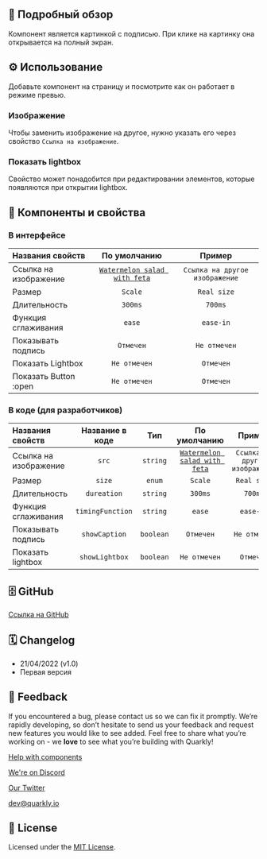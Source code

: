 ## 📖 Подробный обзор

Компонент является картинкой с подписью. При клике на картинку она открывается на полный экран.

## ⚙️ Использование

Добавьте компонент на страницу и посмотрите как он работает в режиме превью.

### Изображение

Чтобы заменить изображение на другое, нужно указать его через свойство `Ссылка на изображение`.

### Показать lightbox

Свойство может понадобится при редактировании элементов, которые появляются при открытии lightbox.

## 🧩 Компоненты и свойства

### В интерфейсе

| Названия свойств      |                                                                                          По умолчанию                                                                                          |             Пример             |
| :-------------------- | :--------------------------------------------------------------------------------------------------------------------------------------------------------------------------------------------: | :----------------------------: |
| Ссылка на изображение | [`Watermelon salad with feta`](https://images.unsplash.com/photo-1649825319037-f30ea5b611c7?ixlib=rb-1.2.1&ixid=MnwxMjA3fDB8MHxwaG90by1wYWdlfHx8fGVufDB8fHx8&auto=format&fit=crop&w=2070&q=80) | `Ссылка на другое изображение` |
| Размер                |                                                                                            `Scale`                                                                                             |          `Real size`           |
| Длительность          |                                                                                            `300ms`                                                                                             |            `700ms`             |
| Функция сглаживания   |                                                                                             `ease`                                                                                             |           `ease-in`            |
| Показывать подпись    |                                                                                           `Отмечен`                                                                                            |          `Не отмечен`          |
| Показать Lightbox     |                                                                                          `Не отмечен`                                                                                          |           `Отмечен`            |
| Показать Button :open |                                                                                          `Не отмечен`                                                                                          |           `Отмечен`            |

### В коде (для разработчиков)

| Названия свойств      | Название в коде  |    Тип    |                                                                                          По умолчанию                                                                                          |             Пример             |
| :-------------------- | :--------------: | :-------: | :--------------------------------------------------------------------------------------------------------------------------------------------------------------------------------------------: | :----------------------------: |
| Ссылка на изображение |      `src`       | `string`  | [`Watermelon salad with feta`](https://images.unsplash.com/photo-1649825319037-f30ea5b611c7?ixlib=rb-1.2.1&ixid=MnwxMjA3fDB8MHxwaG90by1wYWdlfHx8fGVufDB8fHx8&auto=format&fit=crop&w=2070&q=80) | `Ссылка на другое изображение` |
| Размер                |      `size`      |  `enum`   |                                                                                            `Scale`                                                                                             |          `Real size`           |
| Длительность          |   `dureation`    | `string`  |                                                                                            `300ms`                                                                                             |            `700ms`             |
| Функция сглаживания   | `timingFunction` | `string`  |                                                                                             `ease`                                                                                             |           `ease-in`            |
| Показывать подпись    |  `showCaption`   | `boolean` |                                                                                           `Отмечен`                                                                                            |          `Не отмечен`          |
| Показать lightbox     |  `showLightbox`  | `boolean` |                                                                                          `Не отмечен`                                                                                          |           `Отмечен`            |

## 🗄 GitHub

[Ссылка на GitHub](https://github.com/quarkly/community-kit/blob/master/src/ImageViewer)

## 🗓 Changelog

-   21/04/2022 (v1.0)
-   Первая версия

## 📮 Feedback

If you encountered a bug, please contact us so we can fix it promptly. We’re rapidly developing, so don’t hesitate to send us your feedback and request new features you would like to see added. Feel free to share what you’re working on - we **love** to see what you’re building with Quarkly!

[Help with components](https://community.quarkly.io/c/requests/11)

[We're on Discord](https://discord.gg/f9KhSMGX)

[Our Twitter](https://twitter.com/quarklyapp)

[dev@quarkly.io](mailto:dev@quarkly.io)

## 📝 License

Licensed under the [MIT License](https://raw.githubusercontent.com/quarkly/community-kit/master/LICENSE).
